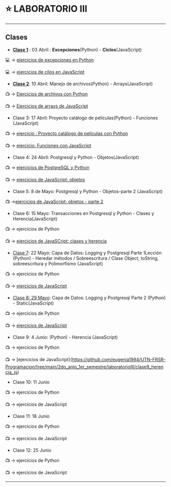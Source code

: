 # :star: LABORATORIO III

---

## Clases

- [**Clase 1**](https://github.com/eugenia1984/UTN-FRSR-Programacion/tree/main/2do_anio_1er_semestre/laboratorioIII/clase01) : 03 Abril : **Excepciones**(Python) - **Ciclos**(JavaScript)

:computer: -> [ejercicios de excepciones en Python](https://github.com/eugenia1984/UTN-FRSR-Programacion/tree/main/2do_anio_1er_semestre/laboratorioIII/excepciones/leccion1)

:computer: -> [ejercicios de cilos en JavaScript](https://github.com/eugenia1984/UTN-FRSR-Programacion/tree/main/2do_anio_1er_semestre/laboratorioIII/tecnicatura_3_js/leccion1)

- [**Clase 2**](https://github.com/eugenia1984/UTN-FRSR-Programacion/tree/main/2do_anio_1er_semestre/laboratorioIII/clase02): 10 Abril: Manejo de archivos(Python) - Arrays(JavaScript)

:tv: -> [Ejercicios de archivos con Python](https://github.com/eugenia1984/UTN-FRSR-Programacion/tree/main/2do_anio_1er_semestre/laboratorioIII/archivos-leccion2)

:tv: -> [Ejercicios de arrays de JavaScript](https://github.com/eugenia1984/UTN-FRSR-Programacion/tree/main/2do_anio_1er_semestre/laboratorioIII/tecnicatura_3_js-leccion2-arrays)

- Clase 3: 17 Abril: Proyecto catálogo de películas(Python) - Funciones (JavaScript)

:tv: -> [ejercicio : Proyecto catálogo de películas con Python](https://github.com/eugenia1984/UTN-FRSR-Programacion/tree/main/2do_anio_1er_semestre/laboratorioIII/clase3-catalogo-peliculas)

:tv: -> [ejercicio: Funciones con JavaScript](https://github.com/eugenia1984/UTN-FRSR-Programacion/tree/main/2do_anio_1er_semestre/laboratorioIII/clase3-funciones)

- Clase 4: 24 Abril: Postgresql y Python - Objetos(JavaScript)

:tv: -> [ejercicios de PostgreSQL y Python](https://github.com/eugenia1984/UTN-FRSR-Programacion/tree/main/2do_anio_1er_semestre/laboratorioIII/clase4_postgresql-python)

:tv: -> [ejercicios de JavaScript: objetos](https://github.com/eugenia1984/UTN-FRSR-Programacion/tree/main/2do_anio_1er_semestre/laboratorioIII/clase4-javascript-objetos)

- Clase 5: 8 de Mayo: Postgresql y Python  - Objetos-parte 2 (JavaScript)

:tv: ->[ejercicios de JavaScript: objetos - parte 2](https://github.com/eugenia1984/UTN-FRSR-Programacion/tree/main/2do_anio_1er_semestre/laboratorioIII/clase5-objetos-parte2)

- Clase 6: 15 Mayo:  Transacciones en Postgresql y Python - Clases y Herencia(JavaScript)

:tv: ->  ejercicios de Python

:tv: ->  [ejercicios de JavaSCript: clases y herencia](https://github.com/eugenia1984/UTN-FRSR-Programacion/tree/main/2do_anio_1er_semestre/laboratorioIII/clase6-clases-js)

- [Clase 7](https://github.com/eugenia1984/UTN-FRSR-Programacion/tree/main/2do_anio_1er_semestre/laboratorioIII/clase07): 22 Mayo:  Capa de Datos: Logging y Postgresql Parte 1Lección (Python) - Heredar métodos / Sobreescritura / Clase Object, toString, sobreescritura y Polimorfismo (JavaScript)

:tv: ->  ejercicios de Python

:tv: ->  [ejercicios de JavaScript](https://github.com/eugenia1984/UTN-FRSR-Programacion/tree/main/2do_anio_1er_semestre/laboratorioIII/clase07/javascript)

- [Clase 8: 29 Mayo](https://github.com/eugenia1984/UTN-FRSR-Programacion/tree/main/2do_anio_1er_semestre/laboratorioIII/clase08): Capa de Datos: Logging y Postgresql Parte 2 (Python) -  Static(JavaScript)

:tv: ->  ejercicios de Python

:tv: ->  [ejercicios de JavaScript](https://github.com/eugenia1984/UTN-FRSR-Programacion/tree/main/2do_anio_1er_semestre/laboratorioIII/clase08)

- Clase 9: 4 Junio: (Python) - Herencia (JavaScript)

:tv: ->  ejercicios de Python

:tv: ->  [ejercicios de JavaScript}(https://github.com/eugenia1984/UTN-FRSR-Programacion/tree/main/2do_anio_1er_semestre/laboratorioIII/clase9_herencia_js)

- Clase 10: 11 Junio

:tv: ->  ejercicios de Python

:tv: ->  ejercicios de JavaScript

- Clase 11: 18 Junio

:tv: ->  ejercicios de Python

:tv: ->  ejercicios de JavaScript

- Clase 12: 25 Junio

:tv: ->  ejercicios de Python

:tv: ->  ejercicios de JavaScript

---
